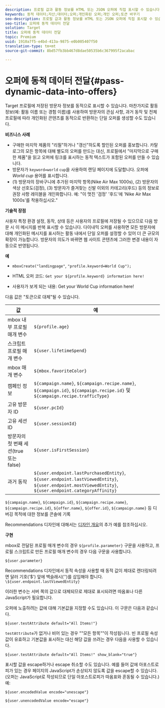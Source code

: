 ```yaml
---
description: 프로필 값과 활동 정보를 HTML 또는 JSON 오퍼에 직접 표시할 수 있습니다.
keywords: 동적 데이터;자산;데이터;오퍼;개인화된 오퍼;개인 오퍼;토큰 바꾸기
seo-description: 프로필 값과 활동 정보를 HTML 또는 JSON 오퍼에 직접 표시할 수 있습니다.
seo-title: 오퍼에 동적 데이터 전달
solution: Target
title: 오퍼에 동적 데이터 전달
topic: Premium
uuid: 1910a7f5-e4bd-413a-9875-e0b005407f50
translation-type: tm+mt
source-git-commit: 8bd57fb3bb467d8dae50535b6c367995f2acabac

---
```



# 오퍼에 동적 데이터 전달{#pass-dynamic-data-into-offers}

Target 프로필에 저장된 방문자 정보를 동적으로 표시할 수 있습니다. 마찬가지로 활동 정보(예: 활동 이름 또는 경험 이름)를 사용하여 방문자의 관심 사항, 과거 동작 및 전체 프로필에 따라 개인화된 콘텐츠를 동적으로 반환하는 단일 오퍼를 생성할 수도 있습니다.

**비즈니스 사례**

* 구매한 마지막 제품의 "리필"하거나 "갱신"하도록 할인된 오퍼를 홍보합니다. 카탈로그의 모든 항목에 대해 별도의 오퍼를 만드는 대신, 프로필에서 "마지막으로 구매한 제품"을 읽고 오퍼에 링크를 표시하는 동적 텍스트가 포함된 오퍼를 만들 수 있습니다.
* 방문자가 `keyword=world` `cup`을 사용하여 랜딩 페이지에 도달합니다. 오퍼에 *World cup* 용어를 표시합니다.
* (1) 방문자의 장바구니에 추가된 마지막 항목(Nike Air Max 1000s), (2) 방문자의 색상 선호도(검정), (3) 방문자가 즐겨찾는 신발 이외의 카테고리(후드) 등의 정보로 권장 사항 레이블을 개인화합니다. 예: "이 멋진 '검정' '후드'에 'Nike Air Max 1000s'를 착용하십시오."


**기술적 장점**

사용자 특정 환경 설정, 동작, 상태 등은 사용자의 프로필에 저장될 수 있으므로 다음 방문 시 이 메시지를 반복 표시할 수 있습니다. 다이내믹 오퍼를 사용하면 모든 방문자에 대해 개인화된 메시지를 표시하는 활동 내에서 단일 오퍼를 설정할 수 있어 더 큰 규모의 확장이 가능합니다. 방문자의 의도가 바뀌면 웹 사이트 콘텐츠에 그러한 변경 내용이 자동으로 반영됩니다.

**예**

* `mboxCreate("landingpage"`, `"profile.keyword=World Cup");`

* HTML 오퍼 코드: `Get your ${profile.keyword} information here!`
* 사용자가 보게 되는 내용: Get your World Cup information here!

다음 값은 "토큰으로 대체"될 수 있습니다.

| 값 | 예 |
|--- |--- |
| mbox 내부 프로필 매개 변수 | `${profile.age}` |
| 스크립트 프로필 매개 변수 | `${user.lifetimeSpend}` |
| mbox 매개 변수 | `${mbox.favoriteColor}` |
| 캠페인 정보 | `${campaign.name}`, `${campaign.recipe.name}`, `${campaign.id}`, `${campaign.recipe.id}` 및 `${campaign.recipe.trafficType}` |
| 고유 방문자 ID | `${user.pcId}` |
| 고유 세션 ID | `${user.sessionId}` |
| 방문자의 첫 번째 세션(true 또는 false) | `${user.isFirstSession}` |
| 과거 동작 | `${user.endpoint.lastPurchasedEntity}`, `${user.endpoint.lastViewedEntity}`, `${user.endpoint.mostViewedEntity}`, `${user.endpoint.categoryAffinity}` |

`${campaign.name}`, `${campaign.id}`, `${campaign.recipe.name}`, `${campaign.recipe.id}`, `${offer.name}`, `${offer.id}`, `${campaign.name}` 등 디버깅 목적에 대한 정보를 콘솔에 기록

Recommendations 디자인에 대해서는 [디자인 개요](/help/c-recommendations/c-design-overview/design-overview.md)의 추가 예를 참조하십시오.

**구현**

mbox로 전달된 프로필 매개 변수의 경우 `${profile.parameter}` 구문을 사용하고, 프로필 스크립트로 만든 프로필 매개 변수의 경우 다음 구문을 사용합니다.

`${user.parameter}`

Recommendations 디자인에서 동적 속성을 사용할 때 동적 값이 제대로 렌더링되려면 달러 기호('$') 앞에 백슬래시('\')를 삽입해야 합니다. `\${user.endpoint.lastViewedEntity}`

이러한 변수는 서버 쪽의 값으로 대체되므로 제대로 표시되려면 따옴표나 다른 JavaScript가 필요합니다.

오퍼에 노출하려는 값에 대해 기본값을 지정할 수도 있습니다. 이 구문은 다음과 같습니다.

`${user.testAttribute default="All Items!"}`

`testAttribute`가 없거나 비어 있는 경우 ""모든 항목""이 작성됩니다. 빈 프로필 속성 값이 유효하고 기본값을 표시하는 대신 해당 값을 쓰려는 경우 다음을 사용할 수 있습니다.

`${user.testAttribute default="All Items!" show_blank="true"}`

표시할 값을 escape하거나 escape 취소할 수도 있습니다. 예를 들어 값에 아포스트로피가 있는 경우 페이지의 JavaScript가 손상되지 않도록 값을 escape할 수 있습니다. (오퍼는 JavaScript로 작성되므로 단일 아포스트로피가 따옴표와 혼동될 수 있습니다.) 예:

`${user.encodedValue encode="unescape"}`

`${user.unencodedValue encode="escape"}`